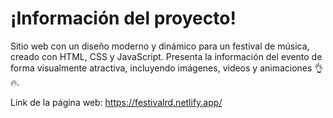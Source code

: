 # ¡Información del proyecto!

Sitio web con un diseño moderno y dinámico para un festival de música, creado con HTML, CSS y JavaScript. Presenta la información del evento de forma visualmente atractiva, incluyendo imágenes, videos y animaciones 👌🔥.

Link de la página web: https://festivalrd.netlify.app/
